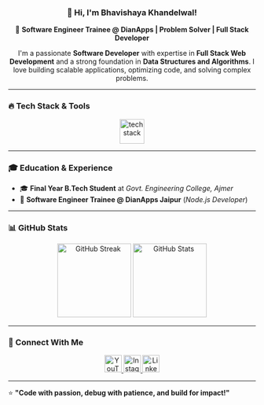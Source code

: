 <h3 align="center">
  👋 Hi, I'm Bhavishaya Khandelwal!
</h3>

<p align="center">
  🚀 <strong>Software Engineer Trainee @ DianApps | Problem Solver | Full Stack Developer</strong>  
</p>

<p align="center">
  I'm a passionate <b>Software Developer</b> with expertise in <b>Full Stack Web Development</b> and a strong foundation in <b>Data Structures and Algorithms</b>.  
  I love building scalable applications, optimizing code, and solving complex problems.
</p>

---

### 🔥 Tech Stack & Tools  
<div align="center">
  <img src="https://skillicons.dev/icons?i=js,html,css,react,tailwind,bootstrap,nodejs,express,mongodb,git,github" height="50" alt="tech stack" />
</div>

---

### 🎓 Education & Experience  
- 🎓 **Final Year B.Tech Student** at *Govt. Engineering College, Ajmer*  
- 💼 **Software Engineer Trainee @ DianApps Jaipur** (*Node.js Developer*)  

---

### 📊 GitHub Stats  
<div align="center">
  <img src="https://github-readme-streak-stats.herokuapp.com/?user=bhavishaya&theme=radical" height="150" alt="GitHub Streak" />
  <img src="https://github-readme-stats.vercel.app/api?username=bhavishaya&show_icons=true&theme=radical" height="150" alt="GitHub Stats" />
</div>

---

### 🌟 Connect With Me  
<div align="center">
  <a href="https://www.youtube.com/channel/UCF5SbcxpUXdGjWxMbrVafBQ" target="_blank">
    <img src="https://img.shields.io/badge/Youtube-%23FF0000.svg?style=for-the-badge&logo=Youtube&logoColor=white" height="35" alt="YouTube" />
  </a>
  <a href="https://www.instagram.com/bhavishaya_khandelwal/" target="_blank">
    <img src="https://img.shields.io/badge/Instagram-%23E4405F.svg?style=for-the-badge&logo=Instagram&logoColor=white" height="35" alt="Instagram" />
  </a>
  <a href="https://www.linkedin.com/in/bhavishaya-khandelwal/" target="_blank">
    <img src="https://img.shields.io/badge/LinkedIn-%230077B5.svg?style=for-the-badge&logo=linkedin&logoColor=white" height="35" alt="LinkedIn" />
  </a>
</div>

---

⭐ **"Code with passion, debug with patience, and build for impact!"**  
